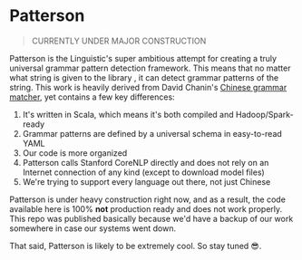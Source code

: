 Patterson
=========

> CURRENTLY UNDER MAJOR CONSTRUCTION

Patterson is the Linguistic's super ambitious attempt for creating a truly universal grammar pattern detection framework.
This means that no matter what string is given to the library , it can detect grammar patterns of the string. This work is heavily 
derived from David Chanin's [Chinese grammar matcher](https://github.com/chanind/cn-grammar-matcher), yet contains a few 
key differences:

1. It's written in Scala, which means it's both compiled and Hadoop/Spark-ready
2. Grammar patterns are defined by a universal schema in easy-to-read YAML
3. Our code is more organized
4. Patterson calls Stanford CoreNLP directly and does not rely on an Internet connection of any kind (except to download model files)
5. We're trying to support every language out there, not just Chinese

Patterson is under heavy construction right now, and as a result, the code available here is 100% **not** production ready
and does not work properly. This repo was published basically because we'd have a backup of our work somewhere in case our systems 
went down. 

That said, Patterson is likely to be extremely cool. So stay tuned 😎.
